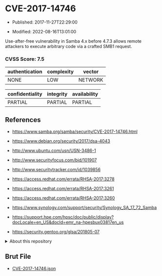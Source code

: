 # CVE-2017-14746

- Published: 2017-11-27T22:29:00

- Modified: 2022-08-16T13:01:00

Use-after-free vulnerability in Samba 4.x before 4.7.3 allows remote attackers to execute arbitrary code via a crafted SMB1 request.

### CVSS Score: **7.5**

| authentication | complexity | vector |
| --- | --- | --- |
| NONE | LOW | NETWORK |

| confidentiality | integrity | availability |
| --- | --- | --- |
| PARTIAL | PARTIAL | PARTIAL |

## References

* https://www.samba.org/samba/security/CVE-2017-14746.html

* https://www.debian.org/security/2017/dsa-4043

* http://www.ubuntu.com/usn/USN-3486-1

* http://www.securityfocus.com/bid/101907

* http://www.securitytracker.com/id/1039856

* https://access.redhat.com/errata/RHSA-2017:3278

* https://access.redhat.com/errata/RHSA-2017:3261

* https://access.redhat.com/errata/RHSA-2017:3260

* https://www.synology.com/support/security/Synology_SA_17_72_Samba

* https://support.hpe.com/hpsc/doc/public/display?docLocale=en_US&docId=emr_na-hpesbux03817en_us

* https://security.gentoo.org/glsa/201805-07

<details>
<summary>About this repository</summary> 

  This repository is part of the project [Live Hack CVE](https://github.com/Live-Hack-CVE). Main website can be found [www.live-hack.org](https://www.live-hack.org) 
  
  Made by [Sn0wAlice](https://github.com/Sn0wAlice) for the people that care about security and need to have a feed of the latest CVEs. Hope you enjoy it, don't forget to star the repo and follow me on [Twitter](https://twitter.com/Sn0wAlice) and [Github](https://github.com/Sn0wAlice). And that is my [personnal website](https://www.alice-snow.me/)

  - [Home Page](https://github.com/Live-Hack-CVE)
  - [Framework](https://github.com/Live-Hack-CVE/cve-framework)
  - [CVE database](https://github.com/Live-Hack-CVE/full_database)
  - [Changelog](https://github.com/Live-Hack-CVE/Changelog)
</details>

## Brut File

* [CVE-2017-14746.json](https://raw.githubusercontent.com/Live-Hack-CVE/full_database/main/cves/2017/CVE-2017-14746.json)

